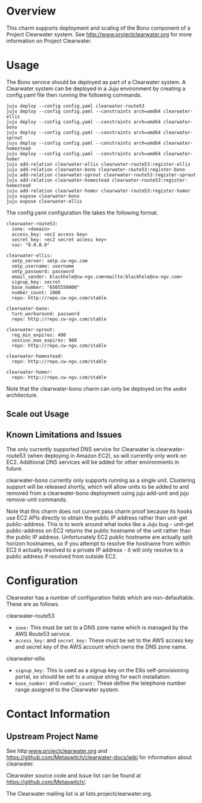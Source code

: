 # Overview

This charm supports deployment and scaling of the Bono component of a Project Clearwater system.  See http://www.projectclearwater.org for more information on Project Clearwater.

# Usage

The Bono service should be deployed as part of a Clearwater system.  A Clearwater system can be deployed in a Juju environment by creating a config.yaml file then running the following commands.

    juju deploy --config config.yaml clearwater-route53
    juju deploy --config config.yaml --constraints arch=amd64 clearwater-ellis
    juju deploy --config config.yaml --constraints arch=amd64 clearwater-bono
    juju deploy --config config.yaml --constraints arch=amd64 clearwater-sprout
    juju deploy --config config.yaml --constraints arch=amd64 clearwater-homestead
    juju deploy --config config.yaml --constraints arch=amd64 clearwater-homer
    juju add-relation clearwater-ellis clearwater-route53:register-ellis
    juju add-relation clearwater-bono clearwater-route53:register-bono
    juju add-relation clearwater-sprout clearwater-route53:register-sprout
    juju add-relation clearwater-homestead clearwater-route53:register-homestead
    juju add-relation clearwater-homer clearwater-route53:register-homer
    juju expose clearwater-bono
    juju expose clearwater-ellis

The config.yaml configuration file takes the following format.

    clearwater-route53:
      zone: <domain>
      access_key: <ec2 access key>
      secret_key: <ec2 secret access key>
      sas: "0.0.0.0"

    clearwater-ellis:
      smtp_server: smtp.cw-ngv.com
      smtp_username: username
      smtp_password: password
      email_sender: blackhole@cw-ngv.com<mailto:blackhole@cw-ngv.com>
      signup_key: secret
      base_number: "6505550000"
      number_count: 1000
      repo: http://repo.cw-ngv.com/stable

    clearwater-bono:
      turn_workaround: password
      repo: http://repo.cw-ngv.com/stable

    clearwater-sprout:
      reg_min_expires: 400
      session_max_expires: 900
      repo: http://repo.cw-ngv.com/stable

    clearwater-homestead:
      repo: http://repo.cw-ngv.com/stable

    clearwater-homer:
      repo: http://repo.cw-ngv.com/stable

Note that the clearwater-bono charm can only be deployed on the `amd64` architecture.

## Scale out Usage

## Known Limitations and Issues

The only currently supported DNS service for Clearwater is clearwater-route53 (when deploying in Amazon EC2), so will currently only work on EC2.  Additional DNS services will be added for other environments in future.

clearwater-bono currently only supports running as a single unit.  Clustering support will be released shortly, which will allow units to be added to and removed from a clearwater-bono deployment using juju add-unit and juju remove-unit commands.

Note that this charm does not current pass charm proof because its hooks use EC2 APIs directly to obtain the public IP address rather than unit-get public-address.  This is to work around what looks like a Juju bug - unit-get public-address on EC2 returns the public hostname of the unit rather than the public IP address.  Unfortunately EC2 public hostname are actually split horizon hostnames, so if you attempt to resolve the hostname from within EC2 it actually resolved to a private IP address - it will only resolve to a public address if resolved from outside EC2.

# Configuration

Clearwater has a number of configuration fields which are non-defaultable.  These are as follows.

clearwater-route53

-  `zone:` This must be set to a DNS zone name which is managed by the AWS Route53 service.
-  `access_key:` and `secret_key:` These must be set to the AWS access key and secret key of the AWS account which owns the DNS zone name.

clearwater-ellis

-  `signup_key:` This is used as a signup key on the Ellis self-provisioning portal, so should be set to a unique string for each installation.
-  `base_number:` and `number_count:` These define the telephone number range assigned to the Clearwater system.

# Contact Information

## Upstream Project Name

See http:www.projectclearwater.org and https://github.com/Metaswitch/clearwater-docs/wiki for information about clearwater.

Clearwater source code and issue list can be found at https://github.com/Metaswitch/.

The Clearwater mailing list is at lists.projectclearwater.org.
